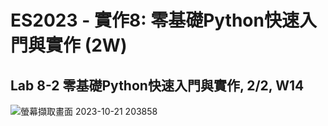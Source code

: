 # ES2023 - 實作8: 零基礎Python快速入門與實作 (2W) 

## Lab 8-2 零基礎Python快速入門與實作, 2/2, W14
![螢幕擷取畫面 2023-10-21 203858](https://github.com/knnv5h/ES-Fall2023/assets/43922704/dcec24c9-ae68-43f8-9942-7c05f9c7dbca)
